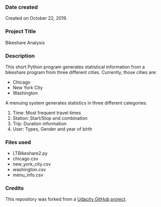 ### Date created
Created on October 22, 2019.

### Project Title
Bikeshare Analysis

### Description
This short Python program generates statistical information from a bikeshare program from three different cities.  Currently, those cities are:
 - Chicago
 - New York City
 - Washington

A menuing system generates statistics in three different categories:
 1. Time: Most frequent travel times
 2. Station: Start/Stop and combination
 3. Trip: Duration information
 4. User: Types, Gender and year of birth

### Files used
* LTBikeshare2.py
* chicago.csv
* new_york_city.csv
* washington.csv
* menu_info.csv

### Credits
This repository was forked from a
[Udacity GitHub project](https://github.com/udacity/pdsnd_github/).

